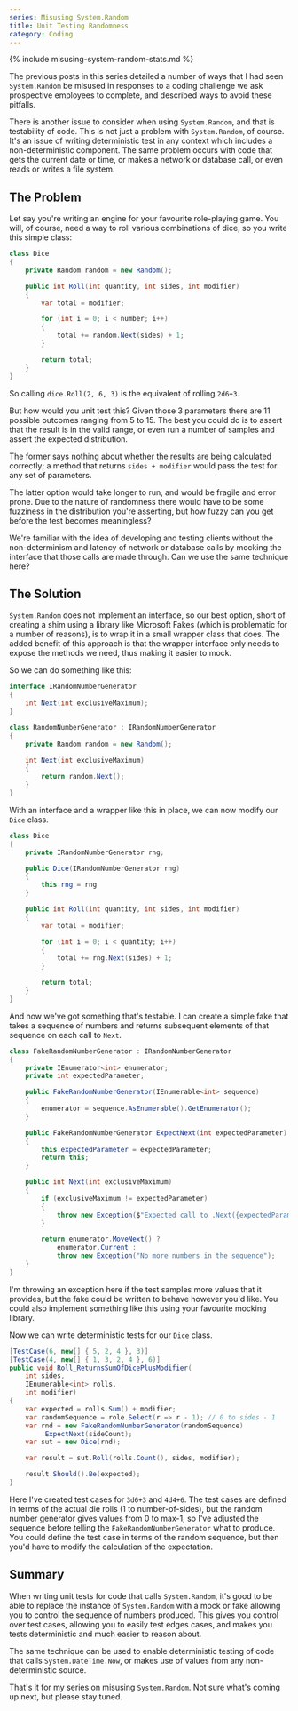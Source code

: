 ```yaml
---
series: Misusing System.Random
title: Unit Testing Randomness
category: Coding
---
```

{% include misusing-system-random-stats.md %}

The previous posts in this series detailed a number of ways that I had seen
`System.Random` be misused in responses to a coding challenge we ask prospective
employees to complete, and described ways to avoid these pitfalls.

There is another issue to consider when using `System.Random`, and that is
testability of code. This is not just a problem with `System.Random`, of course.
It's an issue of writing deterministic test in any context which includes a
non-deterministic component. The same problem occurs with code that gets the
current date or time, or makes a network or database call, or even reads or
writes a file system.

## The Problem

Let say you're writing an engine for your favourite role-playing game. You will,
of course, need a way to roll various combinations of dice, so you write this
simple class:

```csharp
class Dice
{
    private Random random = new Random();

    public int Roll(int quantity, int sides, int modifier)
    {
        var total = modifier;

        for (int i = 0; i < number; i++)
        {
            total += random.Next(sides) + 1;
        }

        return total;
    }
}
```

So calling `dice.Roll(2, 6, 3)` is the equivalent of rolling `2d6+3`.

But how would you unit test this? Given those 3 parameters there are 11 possible
outcomes ranging from 5 to 15. The best you could do is to assert that the
result is in the valid range, or even run a number of samples and assert the
expected distribution.

The former says nothing about whether the results are
being calculated correctly; a method that returns `sides + modifier` would pass
the test for any set of parameters.

The latter option would take longer to run, and would be fragile and error
prone. Due to the nature of randomness there would have to be some fuzziness in
the distribution you're asserting, but how fuzzy can you get before the test
becomes meaningless?

We're familiar with the idea of developing and testing clients without the
non-determinism and latency of network or database calls by mocking the interface
that those calls are made through. Can we use the same technique here?

## The Solution

`System.Random` does not implement an interface, so our best option, short of
creating a shim using a library like Microsoft Fakes (which is problematic for a
number of reasons), is to wrap it in a small wrapper class that does. The added
benefit of this approach is that the wrapper interface only needs to expose the
methods we need, thus making it easier to mock.

So we can do something like this:

```csharp
interface IRandomNumberGenerator
{
    int Next(int exclusiveMaximum);
}

class RandomNumberGenerator : IRandomNumberGenerator
{
    private Random random = new Random();

    int Next(int exclusiveMaximum)
    {
        return random.Next();
    }
}
```

With an interface and a wrapper like this in place, we can now modify our `Dice`
class.

```csharp
class Dice
{
    private IRandomNumberGenerator rng;

    public Dice(IRandomNumberGenerator rng)
    {
        this.rng = rng
    }

    public int Roll(int quantity, int sides, int modifier)
    {
        var total = modifier;

        for (int i = 0; i < quantity; i++)
        {
            total += rng.Next(sides) + 1;
        }

        return total;
    }
}
```

And now we've got something that's testable. I can create a simple fake that
takes a sequence of numbers and returns subsequent elements of that sequence on
each call to `Next`.

```csharp
class FakeRandomNumberGenerator : IRandomNumberGenerator
{
    private IEnumerator<int> enumerator;
    private int expectedParameter;

    public FakeRandomNumberGenerator(IEnumerable<int> sequence)
    {
        enumerator = sequence.AsEnumerable().GetEnumerator();
    }

    public FakeRandomNumberGenerator ExpectNext(int expectedParameter)
    {
        this.expectedParameter = expectedParameter;
        return this;
    }

    public int Next(int exclusiveMaximum)
    {
        if (exclusiveMaximum != expectedParameter)
        {
            throw new Exception($"Expected call to .Next({expectedParameter}), not .Next({exclusiveMaximum}).");
        }

        return enumerator.MoveNext() ?
            enumerator.Current :
            throw new Exception("No more numbers in the sequence");
    }
}
```

I'm throwing an exception here if the test samples more values that it provides,
but the fake could be written to behave however you'd like. You could also
implement something like this using your favourite mocking library.

Now we can write deterministic tests for our `Dice` class.

```csharp
[TestCase(6, new[] { 5, 2, 4 }, 3)]
[TestCase(4, new[] { 1, 3, 2, 4 }, 6)]
public void Roll_ReturnsSumOfDicePlusModifier(
    int sides,
    IEnumerable<int> rolls,
    int modifier)
{
    var expected = rolls.Sum() + modifier;
    var randomSequence = role.Select(r => r - 1); // 0 to sides - 1
    var rnd = new FakeRandomNumberGenerator(randomSequence)
        .ExpectNext(sideCount);
    var sut = new Dice(rnd);

    var result = sut.Roll(rolls.Count(), sides, modifier);

    result.Should().Be(expected);
}
```

Here I've created test cases for `3d6+3` and `4d4+6`. The test cases are defined
in terms of the actual die rolls (1 to number-of-sides), but the random number
generator gives values from 0 to max-1, so I've adjusted the sequence before
telling the `FakeRandomNumberGenerator` what to produce. You could define the
test case in terms of the random sequence, but then you'd have to modify the
calculation of the expectation.

## Summary

When writing unit tests for code that calls `System.Random`, it's good to be
able to replace the instance of `System.Random` with a mock or fake allowing you
to control the sequence of numbers produced. This gives you control over test
cases, allowing you to easily test edges cases, and makes you tests
deterministic and much easier to reason about.

The same technique can be used to enable deterministic testing of code that
calls `System.DateTime.Now`, or makes use of values from any non-deterministic
source.

That's it for my series on misusing `System.Random`. Not sure what's coming up
next, but please stay tuned.
